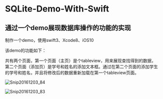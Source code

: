 # SQLite-Demo-With-Swift

## 通过一个demo展现数据库操作的功能的实现

制作一个demo，使用swift3、Xcode8、iOS10

该demo的功能如下：

共有两个页面，第一个页面（主页）是个tableview，用来展现查找得到的数据，第二个页面（添加页）是学号和姓名的添加文本框。通过在第二个页面的添加学生的学号和姓名，并且将修改后的数据重新加载在第一个tableview页面。

 ![Snip20161203_84](https://github.com/liuchuo/SQLite-Demo-With-Swift/blob/master/Snip20161203_83.png)

  ![Snip20161203_83](https://github.com/liuchuo/SQLite-Demo-With-Swift/blob/master/Snip20161203_84.png)
